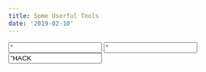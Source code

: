 ```yaml
---
title: Some Userful Tools
date: '2019-02-10'
---
```


<form>  <input type=”button” onClick=”document.bgColor=’RED'” value=” LAUNCH NUKES“> <input type=”button” onClick=”document.bgColor=’YELLOW'” value=” PET DOG“> <input type=”button” onClick=”document.bgColor=’PINK'” value=”HACK INTO MAINFRAMES“> </form> 
